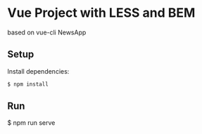 # Vue Project with LESS and BEM
based on vue-cli
NewsApp

## Setup

Install dependencies:

```sh
$ npm install
```
## Run
$ npm run serve
